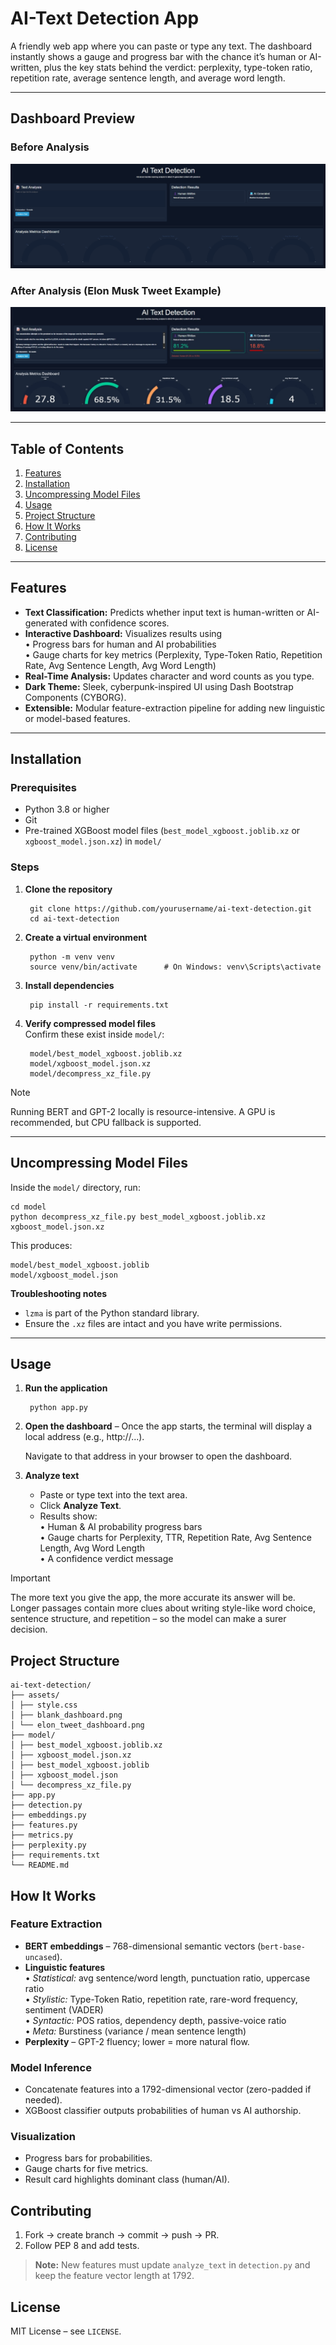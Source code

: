 # AI-Text Detection App

A friendly web app where you can paste or type any text. The dashboard instantly shows a gauge and progress bar with the chance it’s human or AI-written, plus the key stats behind the verdict: perplexity, type-token ratio, repetition rate, average sentence length, and average word length.

---

## Dashboard Preview

### Before Analysis

![Before Analysis](assets/blank_dashboard.png)

### After Analysis (Elon Musk Tweet Example)

![After Analysis (Elon Musk Tweet Example)](assets/elon_tweet_dashboard.png)

---

## Table of Contents

1. [Features](#features)
2. [Installation](#installation)
3. [Uncompressing Model Files](#uncompressing-model-files)
4. [Usage](#usage)
5. [Project Structure](#project-structure)
6. [How It Works](#how-it-works)
7. [Contributing](#contributing)
8. [License](#license)
  
---

## Features
- **Text Classification:** Predicts whether input text is human-written or AI-generated with confidence scores.  
- **Interactive Dashboard:** Visualizes results using  
    • Progress bars for human and AI probabilities  
    • Gauge charts for key metrics (Perplexity, Type-Token Ratio, Repetition Rate, Avg Sentence Length, Avg Word Length)  
- **Real-Time Analysis:** Updates character and word counts as you type.  
- **Dark Theme:** Sleek, cyberpunk-inspired UI using Dash Bootstrap Components (CYBORG).  
- **Extensible:** Modular feature-extraction pipeline for adding new linguistic or model-based features.  

---

## Installation

### Prerequisites
- Python 3.8 or higher  
- Git  
- Pre-trained XGBoost model files (`best_model_xgboost.joblib.xz` or `xgboost_model.json.xz`) in `model/`

### Steps
1. **Clone the repository**
    
        git clone https://github.com/yourusername/ai-text-detection.git
        cd ai-text-detection
    
2. **Create a virtual environment**
    
        python -m venv venv
        source venv/bin/activate      # On Windows: venv\Scripts\activate
    
3. **Install dependencies**
    
        pip install -r requirements.txt
    
4. **Verify compressed model files**  
   Confirm these exist inside `model/`:
    
        model/best_model_xgboost.joblib.xz
        model/xgboost_model.json.xz
        model/decompress_xz_file.py

> [!NOTE]
> Running BERT and GPT-2 locally is resource-intensive. A GPU is recommended, but CPU fallback is supported.

---

## Uncompressing Model Files
Inside the `model/` directory, run:

    cd model
    python decompress_xz_file.py best_model_xgboost.joblib.xz xgboost_model.json.xz

This produces:

    model/best_model_xgboost.joblib
    model/xgboost_model.json

**Troubleshooting notes**
- `lzma` is part of the Python standard library.  
- Ensure the `.xz` files are intact and you have write permissions.  

---

## Usage

1. **Run the application**

        python app.py
    
2. **Open the dashboard** – Once the app starts, the terminal will display a local address (e.g., http://...).

   Navigate to that address in your browser to open the dashboard.

4. **Analyze text**
   - Paste or type text into the text area.  
   - Click **Analyze Text**.  
   - Results show:  
        • Human & AI probability progress bars  
        • Gauge charts for Perplexity, TTR, Repetition Rate, Avg Sentence Length, Avg Word Length  
        • A confidence verdict message  

> [!IMPORTANT]
> The more text you give the app, the more accurate its answer will be. Longer passages contain more clues about writing style-like word choice, sentence structure, and repetition – so the model can make a surer decision.

## Project Structure

    ai-text-detection/
    ├── assets/
    │ ├── style.css
    │ ├── blank_dashboard.png
    │ └── elon_tweet_dashboard.png
    ├── model/
    │ ├── best_model_xgboost.joblib.xz
    │ ├── xgboost_model.json.xz
    │ ├── best_model_xgboost.joblib
    │ ├── xgboost_model.json
    │ └── decompress_xz_file.py
    ├── app.py
    ├── detection.py
    ├── embeddings.py
    ├── features.py
    ├── metrics.py
    ├── perplexity.py
    ├── requirements.txt
    └── README.md


## How It Works

### Feature Extraction
- **BERT embeddings** – 768-dimensional semantic vectors (`bert-base-uncased`).  
- **Linguistic features**  
    • *Statistical:* avg sentence/word length, punctuation ratio, uppercase ratio  
    • *Stylistic:* Type-Token Ratio, repetition rate, rare-word frequency, sentiment (VADER)  
    • *Syntactic:* POS ratios, dependency depth, passive-voice ratio  
    • *Meta:* Burstiness (variance / mean sentence length)  
- **Perplexity** – GPT-2 fluency; lower = more natural flow.

### Model Inference
- Concatenate features into a 1792-dimensional vector (zero-padded if needed).  
- XGBoost classifier outputs probabilities of human vs AI authorship.

### Visualization
- Progress bars for probabilities.  
- Gauge charts for five metrics.  
- Result card highlights dominant class (human/AI).

## Contributing

1. Fork → create branch → commit → push → PR.  
2. Follow PEP 8 and add tests.  

> **Note:** New features must update `analyze_text` in `detection.py` and keep the feature vector length at 1792.

## License
MIT License – see `LICENSE`.
